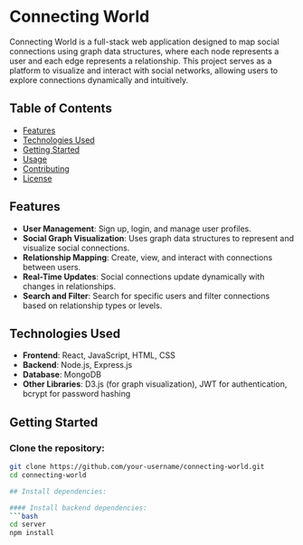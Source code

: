 # Connecting World

Connecting World is a full-stack web application designed to map social connections using graph data structures, where each node represents a user and each edge represents a relationship. This project serves as a platform to visualize and interact with social networks, allowing users to explore connections dynamically and intuitively.

## Table of Contents
- [Features](#features)
- [Technologies Used](#technologies-used)
- [Getting Started](#getting-started)
- [Usage](#usage)
- [Contributing](#contributing)
- [License](#license)

## Features
- **User Management**: Sign up, login, and manage user profiles.
- **Social Graph Visualization**: Uses graph data structures to represent and visualize social connections.
- **Relationship Mapping**: Create, view, and interact with connections between users.
- **Real-Time Updates**: Social connections update dynamically with changes in relationships.
- **Search and Filter**: Search for specific users and filter connections based on relationship types or levels.

## Technologies Used
- **Frontend**: React, JavaScript, HTML, CSS
- **Backend**: Node.js, Express.js
- **Database**: MongoDB
- **Other Libraries**: D3.js (for graph visualization), JWT for authentication, bcrypt for password hashing

## Getting Started

### Clone the repository:
```bash
git clone https://github.com/your-username/connecting-world.git
cd connecting-world

## Install dependencies:

#### Install backend dependencies:
```bash
cd server
npm install



